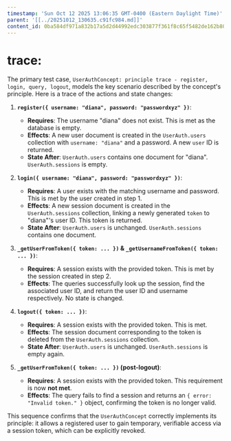```yaml
---
timestamp: 'Sun Oct 12 2025 13:06:35 GMT-0400 (Eastern Daylight Time)'
parent: '[[../20251012_130635.c91fc984.md]]'
content_id: 0ba584df971a832b17a5d2d44992edc303877f361f8c65f5482de162b80164a4
---
```


# trace:

The primary test case, `UserAuthConcept: principle trace - register, login, query, logout`, models the key scenario described by the concept's principle. Here is a trace of the actions and state changes:

1. **`register({ username: "diana", password: "passwordxyz" })`**:
   * **Requires**: The username "diana" does not exist. This is met as the database is empty.
   * **Effects**: A new user document is created in the `UserAuth.users` collection with `username: "diana"` and a password. A new `user` ID is returned.
   * **State After**: `UserAuth.users` contains one document for "diana". `UserAuth.sessions` is empty.

2. **`login({ username: "diana", password: "passwordxyz" })`**:
   * **Requires**: A user exists with the matching username and password. This is met by the user created in step 1.
   * **Effects**: A new session document is created in the `UserAuth.sessions` collection, linking a newly generated `token` to "diana"'s user ID. This token is returned.
   * **State After**: `UserAuth.users` is unchanged. `UserAuth.sessions` contains one document.

3. **`_getUserFromToken({ token: ... })` & `_getUsernameFromToken({ token: ... })`**:
   * **Requires**: A session exists with the provided token. This is met by the session created in step 2.
   * **Effects**: The queries successfully look up the session, find the associated user ID, and return the user ID and username respectively. No state is changed.

4. **`logout({ token: ... })`**:
   * **Requires**: A session exists with the provided token. This is met.
   * **Effects**: The session document corresponding to the token is deleted from the `UserAuth.sessions` collection.
   * **State After**: `UserAuth.users` is unchanged. `UserAuth.sessions` is empty again.

5. **`_getUserFromToken({ token: ... })` (post-logout)**:
   * **Requires**: A session exists with the provided token. This requirement is now **not met**.
   * **Effects**: The query fails to find a session and returns an `{ error: "Invalid token." }` object, confirming the token is no longer valid.

This sequence confirms that the `UserAuthConcept` correctly implements its principle: it allows a registered user to gain temporary, verifiable access via a session token, which can be explicitly revoked.
